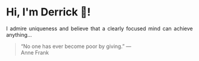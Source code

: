 # Hi, I'm Derrick 👋!
<p align="justify">I admire uniqueness and believe that a clearly focused mind can achieve anything...</p> 
<!-- #quote-start -->
<blockquote>&ldquo;No one has ever become poor by giving.&rdquo; &mdash; <footer>Anne Frank</footer></blockquote>
<!-- #quote-end -->
